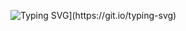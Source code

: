 ![Typing SVG](https://readme-typing-svg.herokuapp.com?font=Fira+Code&weight=900&size=29&pause=1000&width=435&lines=EXCEPTIONS\(:)](https://git.io/typing-svg)
